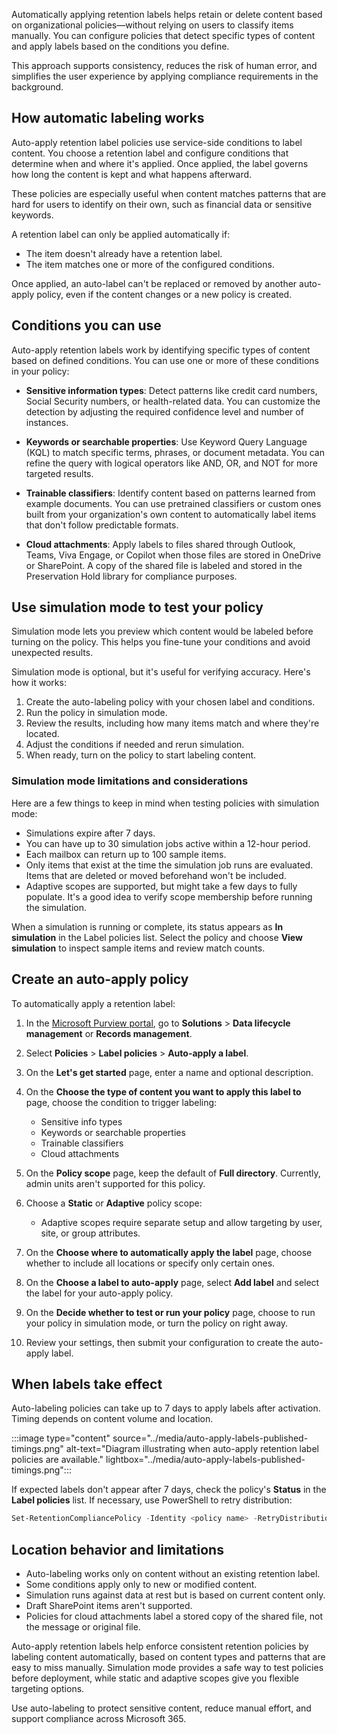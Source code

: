 Automatically applying retention labels helps retain or delete content based on organizational policies—without relying on users to classify items manually. You can configure policies that detect specific types of content and apply labels based on the conditions you define.

This approach supports consistency, reduces the risk of human error, and simplifies the user experience by applying compliance requirements in the background.

## How automatic labeling works

Auto-apply retention label policies use service-side conditions to label content. You choose a retention label and configure conditions that determine when and where it's applied. Once applied, the label governs how long the content is kept and what happens afterward.

These policies are especially useful when content matches patterns that are hard for users to identify on their own, such as financial data or sensitive keywords.

A retention label can only be applied automatically if:

- The item doesn't already have a retention label.
- The item matches one or more of the configured conditions.

Once applied, an auto-label can't be replaced or removed by another auto-apply policy, even if the content changes or a new policy is created.

## Conditions you can use

Auto-apply retention labels work by identifying specific types of content based on defined conditions. You can use one or more of these conditions in your policy:

- **Sensitive information types**: Detect patterns like credit card numbers, Social Security numbers, or health-related data. You can customize the detection by adjusting the required confidence level and number of instances.

- **Keywords or searchable properties**: Use Keyword Query Language (KQL) to match specific terms, phrases, or document metadata. You can refine the query with logical operators like AND, OR, and NOT for more targeted results.

- **Trainable classifiers**: Identify content based on patterns learned from example documents. You can use pretrained classifiers or custom ones built from your organization's own content to automatically label items that don't follow predictable formats.
- **Cloud attachments**: Apply labels to files shared through Outlook, Teams, Viva Engage, or Copilot when those files are stored in OneDrive or SharePoint. A copy of the shared file is labeled and stored in the Preservation Hold library for compliance purposes.

## Use simulation mode to test your policy

Simulation mode lets you preview which content would be labeled before turning on the policy. This helps you fine-tune your conditions and avoid unexpected results.

Simulation mode is optional, but it's useful for verifying accuracy. Here's how it works:

1. Create the auto-labeling policy with your chosen label and conditions.
1. Run the policy in simulation mode.
1. Review the results, including how many items match and where they're located.
1. Adjust the conditions if needed and rerun simulation.
1. When ready, turn on the policy to start labeling content.

### Simulation mode limitations and considerations

Here are a few things to keep in mind when testing policies with simulation mode:

- Simulations expire after 7 days.
- You can have up to 30 simulation jobs active within a 12-hour period.
- Each mailbox can return up to 100 sample items.
- Only items that exist at the time the simulation job runs are evaluated. Items that are deleted or moved beforehand won't be included.
- Adaptive scopes are supported, but might take a few days to fully populate. It's a good idea to verify scope membership before running the simulation.

When a simulation is running or complete, its status appears as **In simulation** in the Label policies list. Select the policy and choose **View simulation** to inspect sample items and review match counts.

## Create an auto-apply policy

To automatically apply a retention label:

1. In the [Microsoft Purview portal](https://purview.microsoft.com/?azure-portal=true), go to **Solutions** > **Data lifecycle management** or **Records management**.
1. Select **Policies** > **Label policies** > **Auto-apply a label**.
1. On the **Let's get started** page, enter a name and optional description.
1. On the **Choose the type of content you want to apply this label to** page, choose the condition to trigger labeling:
   - Sensitive info types
   - Keywords or searchable properties
   - Trainable classifiers
   - Cloud attachments
1. On the **Policy scope** page, keep the default of **Full directory**. Currently, admin units aren't supported for this policy.
1. Choose a **Static** or **Adaptive** policy scope:
   - Adaptive scopes require separate setup and allow targeting by user, site, or group attributes.

1. On the **Choose where to automatically apply the label** page, choose whether to include all locations or specify only certain ones.

1. On the **Choose a label to auto-apply** page, select **Add label** and select the label for your auto-apply policy.

1. On the **Decide whether to test or run your policy** page, choose to run your policy in simulation mode, or turn the policy on right away.

1. Review your settings, then submit your configuration to create the auto-apply label.

## When labels take effect

Auto-labeling policies can take up to 7 days to apply labels after activation. Timing depends on content volume and location.

:::image type="content" source="../media/auto-apply-labels-published-timings.png" alt-text="Diagram illustrating when auto-apply retention label policies are available." lightbox="../media/auto-apply-labels-published-timings.png":::

If expected labels don't appear after 7 days, check the policy's **Status** in the **Label policies** list. If necessary, use PowerShell to retry distribution:

```powershell
Set-RetentionCompliancePolicy -Identity <policy name> -RetryDistribution
```

## Location behavior and limitations

- Auto-labeling works only on content without an existing retention label.
- Some conditions apply only to new or modified content.
- Simulation runs against data at rest but is based on current content only.
- Draft SharePoint items aren't supported.
- Policies for cloud attachments label a stored copy of the shared file, not the message or original file.

Auto-apply retention labels help enforce consistent retention policies by labeling content automatically, based on content types and patterns that are easy to miss manually. Simulation mode provides a safe way to test policies before deployment, while static and adaptive scopes give you flexible targeting options.

Use auto-labeling to protect sensitive content, reduce manual effort, and support compliance across Microsoft 365.
